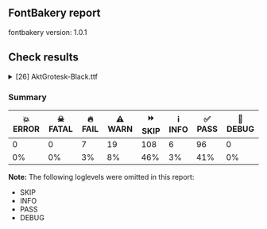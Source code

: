 ## FontBakery report

fontbakery version: 1.0.1







## Check results



<details><summary>[26] AktGrotesk-Black.ttf</summary>
<div>
<details>
    <summary>🔥 <b>FAIL</b> Ensure the font supports case swapping for all its glyphs. <a href="https://fontbakery.readthedocs.io/en/stable/fontbakery/checks/universal.html#case-mapping">case_mapping</a></summary>
    <div>


> 
> Ensure that no glyph lacks its corresponding upper or lower counterpart
> (but only when unicode supports case-mapping).
> 




> Original proposal: https://github.com/googlefonts/fontbakery/issues/3230





* 🔥 **FAIL** <p>The following glyphs lack their case-swapping counterparts:</p>
<table>
<thead>
<tr>
<th align="left">Glyph present in the font</th>
<th align="left">Missing case-swapping counterpart</th>
</tr>
</thead>
<tbody>
<tr>
<td align="left">U+039E: GREEK CAPITAL LETTER XI</td>
<td align="left">U+03BE: GREEK SMALL LETTER XI</td>
</tr>
<tr>
<td align="left">U+03B1: GREEK SMALL LETTER ALPHA</td>
<td align="left">U+0391: GREEK CAPITAL LETTER ALPHA</td>
</tr>
<tr>
<td align="left">U+1E03: LATIN SMALL LETTER B WITH DOT ABOVE</td>
<td align="left">U+1E02: LATIN CAPITAL LETTER B WITH DOT ABOVE</td>
</tr>
<tr>
<td align="left">U+1E28: LATIN CAPITAL LETTER H WITH CEDILLA</td>
<td align="left">U+1E29: LATIN SMALL LETTER H WITH CEDILLA</td>
</tr>
</tbody>
</table>
 [code: missing-case-counterparts]



</div>
</details>

<details>
    <summary>🔥 <b>FAIL</b> PPEM must be an integer on hinted fonts. <a href="https://fontbakery.readthedocs.io/en/stable/fontbakery/checks/universal.html#integer-ppem-if-hinted">integer_ppem_if_hinted</a></summary>
    <div>


> 
> Hinted fonts must have head table flag bit 3 set.
> 
> Per https://docs.microsoft.com/en-us/typography/opentype/spec/head,
> bit 3 of Head::flags decides whether PPEM should be rounded. This bit should
> always be set for hinted fonts.
> 
> Note:
> Bit 3 = Force ppem to integer values for all internal scaler math;
> May use fractional ppem sizes if this bit is clear;
> 




> Original proposal: https://github.com/fonttools/fontbakery/issues/2338





* 🔥 **FAIL** <p>This is a hinted font, so it must have bit 3 set on the flags of the head table, so that PPEM values will be rounded into an integer value.</p>
<p>This can be accomplished by using the 'gftools fix-hinting' command:</p>
<pre><code># create virtualenv
python3 -m venv venv
# activate virtualenv
source venv/bin/activate
# install gftools
pip install git+https://www.github.com/googlefonts/gftools
</code></pre>
 [code: bad-flags]



</div>
</details>

<details>
    <summary>🔥 <b>FAIL</b> Ensure glyphs do not have components which are themselves components. <a href="https://fontbakery.readthedocs.io/en/stable/fontbakery/checks/universal.html#nested-components">nested_components</a></summary>
    <div>


> 
> There have been bugs rendering variable fonts with nested components.
> Additionally, some static fonts with nested components have been reported
> to have rendering and printing issues.
> 
> For more info, see:
> * https://github.com/fonttools/fontbakery/issues/2961
> * https://github.com/arrowtype/recursive/issues/412
> 




> Original proposal: https://github.com/fonttools/fontbakery/issues/2961





* 🔥 **FAIL** <p>The following glyphs have components which themselves are component glyphs:
* uni01CD
* Adieresis
* uni1EA0
* Agrave
* Ccaron
* Dcaron
* Dcroat
* Ecaron
* Edieresis
* uni1EB8 and 430 more.</p>
<p>Use -F or --full-lists to disable shortening of long lists.</p>
 [code: found-nested-components]



</div>
</details>

<details>
    <summary>🔥 <b>FAIL</b> Ensure component transforms do not perform scaling or rotation. <a href="https://fontbakery.readthedocs.io/en/stable/fontbakery/checks/universal.html#transformed-components">transformed_components</a></summary>
    <div>


> 
> Some families have glyphs which have been constructed by using
> transformed components e.g the 'u' being constructed from a flipped 'n'.
> 
> From a designers point of view, this sounds like a win (less work).
> However, such approaches can lead to rasterization issues, such as
> having the 'u' not sitting on the baseline at certain sizes after
> running the font through ttfautohint.
> 
> Other issues are outlines that end up reversed when only one dimension
> is flipped while the other isn't.
> 
> As of July 2019, Marc Foley observed that ttfautohint assigns cvt values
> to transformed glyphs as if they are not transformed and the result is
> they render very badly, and that vttLib does not support flipped components.
> 
> When building the font with fontmake, the problem can be fixed by adding
> this to the command line:
> 
> --filter DecomposeTransformedComponentsFilter
> 




> Original proposal: https://github.com/fonttools/fontbakery/issues/2011





* 🔥 **FAIL** <p>The following glyphs had components with scaling or rotation
or inverted outline direction:</p>
<ul>
<li>uni018E (component E)</li>
<li>uni0281 (component uni044F)</li>
<li>a.small (component a)</li>
<li>b.small (component b)</li>
<li>c.small (component c)</li>
<li>d (component b)</li>
<li>d.small (component d)</li>
<li>dcroat (component uni0335)</li>
<li>e.small (component e)</li>
<li>uni01DD (component e)</li>
<li>uni0259 (component e)</li>
<li>uni0259.small (component uni0259)</li>
<li>f.small (component f)</li>
<li>g.small (component g)</li>
<li>h.small (component h)</li>
<li>i.small (component i)</li>
<li>j.small (component j)</li>
<li>k.small (component k)</li>
<li>l.small (component l)</li>
<li>ldot (component uni0307)</li>
<li>ldot.ss01 (component uni0307)</li>
<li>m.small (component m)</li>
<li>n.small (component n)</li>
<li>o.small (component o)</li>
<li>p (component b)</li>
<li>p.small (component p)</li>
<li>q (component b)</li>
<li>q.small (component q)</li>
<li>r.small (component r)</li>
<li>s.small (component s)</li>
<li>longs (component uni0237)</li>
<li>t.small (component t)</li>
<li>u (component n)</li>
<li>u.small (component u)</li>
<li>v.small (component v)</li>
<li>w.small (component w)</li>
<li>x.small (component x)</li>
<li>y.small (component y)</li>
<li>z.small (component z)</li>
<li>uni0413 (component L)</li>
<li>uni0413.ss02 (component L.ss02)</li>
<li>uni0418 (component N)</li>
<li>uni041B.loclBGR (component V)</li>
<li>uni042C (component P)</li>
<li>uni0404 (component uni042D)</li>
<li>uni040B (component uni0427)</li>
<li>uni042F (component R)</li>
<li>uni04BA (component uni0427)</li>
<li>uni0510 (component uni0417)</li>
<li>uni043B.loclBGR (component v)</li>
<li>uni0448.loclBGR (component uni0442.loclBGR)</li>
<li>uni044D (component uni0454)</li>
<li>uni04D9 (component e)</li>
<li>uni0511 (component uni0437)</li>
<li>nine (component six)</li>
<li>zero.small (component zero)</li>
<li>one.small (component one)</li>
<li>two.small (component two)</li>
<li>three.small (component three)</li>
<li>four.small (component four)</li>
<li>five.small (component five)</li>
<li>six.small (component six)</li>
<li>seven.small (component seven)</li>
<li>eight.small (component eight)</li>
<li>nine.small (component six.small)</li>
<li>zero.dnom (component zero.small)</li>
<li>one.dnom (component one.small)</li>
<li>two.dnom (component two.small)</li>
<li>three.dnom (component three.small)</li>
<li>four.dnom (component four.small)</li>
<li>five.dnom (component five.small)</li>
<li>six.dnom (component six.small)</li>
<li>seven.dnom (component seven.small)</li>
<li>eight.dnom (component eight.small)</li>
<li>nine.dnom (component nine.small)</li>
<li>zero.numr (component zero.small)</li>
<li>one.numr (component one.small)</li>
<li>two.numr (component two.small)</li>
<li>three.numr (component three.small)</li>
<li>four.numr (component four.small)</li>
<li>five.numr (component five.small)</li>
<li>six.numr (component six.small)</li>
<li>seven.numr (component seven.small)</li>
<li>eight.numr (component eight.small)</li>
<li>nine.numr (component nine.small)</li>
<li>period.small (component period)</li>
<li>comma.small (component comma)</li>
<li>exclamdown (component exclam)</li>
<li>questiondown (component question)</li>
<li>backslash (component slash)</li>
<li>backslash.case (component slash.case)</li>
<li>uni208E (component uni208D)</li>
<li>parenright (component parenleft)</li>
<li>parenright.case (component parenleft.case)</li>
<li>parenright.small (component parenleft.small)</li>
<li>braceright (component braceleft)</li>
<li>braceright.case (component braceleft.case)</li>
<li>bracketright (component bracketleft)</li>
<li>bracketright.case (component bracketleft.case)</li>
<li>angleright (component angleleft)</li>
<li>angleright.case (component angleleft.case)</li>
<li>quotedblleft (component quotedblbase)</li>
<li>quoteleft (component quotesinglbase)</li>
<li>guillemotright (component guillemotleft)</li>
<li>guillemotright.case (component guillemotleft.case)</li>
<li>guilsinglright (component guilsinglleft)</li>
<li>guilsinglright.case (component guilsinglleft.case)</li>
<li>plus (component minus)</li>
<li>plus.small (component plus)</li>
<li>minus.small (component minus)</li>
<li>multiply (component plus)</li>
<li>equal.small (component equal)</li>
<li>greater (component less)</li>
<li>greaterequal (component lessequal)</li>
<li>intersection (component union)</li>
<li>integral (component uni0237)</li>
<li>propersubset (component union)</li>
<li>uni2ABD (component uni228D)</li>
<li>propersuperset (component propersubset)</li>
<li>uni2ABE (component uni2ABD)</li>
<li>uni22F0 (component uni22F1)</li>
<li>arrowright (component arrowup)</li>
<li>uni2198 (component uni2197)</li>
<li>arrowdown (component arrowup)</li>
<li>uni2199 (component uni2198)</li>
<li>arrowleft (component arrowright)</li>
<li>uni2196 (component uni2197)</li>
<li>arrowboth (component arrowright)</li>
<li>arrowboth (component arrowright)</li>
<li>arrowupdn (component arrowright)</li>
<li>arrowupdn (component arrowright)</li>
<li>uni25D1 (component uni25D0)</li>
<li>uni25D2 (component uni25D0)</li>
<li>uni25D3 (component uni25D0)</li>
<li>uni25CC (component periodcentered)</li>
<li>uni25CC (component periodcentered)</li>
<li>uni25CC (component periodcentered)</li>
<li>uni25CC (component periodcentered)</li>
<li>uni25CC (component periodcentered)</li>
<li>uni25CC (component periodcentered)</li>
<li>uni25CC (component periodcentered)</li>
<li>uni25CC (component periodcentered)</li>
<li>uni25CC (component periodcentered)</li>
<li>uni25CC (component periodcentered)</li>
<li>uni25CC (component periodcentered)</li>
<li>uni25CC (component periodcentered)</li>
<li>triagdn (component triagup)</li>
<li>triagrt (component triagup)</li>
<li>triaglf (component triagrt)</li>
<li>gravecomb (component acutecomb)</li>
<li>uni030C (component uni0302)</li>
<li>uni030C.narrow (component uni0302.narrow)</li>
<li>uni0312 (component uni0326)</li>
<li>ogonekmirrored (component uni0328)</li>
</ul>
 [code: transformed-components]



</div>
</details>

<details>
    <summary>🔥 <b>FAIL</b> Ensure dotted circle glyph is present and can attach marks. <a href="https://fontbakery.readthedocs.io/en/stable/fontbakery/checks/universal.html#dotted-circle">dotted_circle</a></summary>
    <div>


> 
> The dotted circle character (U+25CC) is inserted by shaping engines before
> mark glyphs which do not have an associated base, especially in the context
> of broken syllabic clusters.
> 
> For fonts containing combining marks, it is recommended that the dotted circle
> character be included so that these isolated marks can be displayed properly;
> for fonts supporting complex scripts, this should be considered mandatory.
> 
> Additionally, when a dotted circle glyph is present, it should be able to
> display all marks correctly, meaning that it should contain anchors for all
> attaching marks.
> 
> A fontmake filter can be used to automatically add a dotted_circle to a font:
> 
> fontmake --filter 'DottedCircleFilter(pre=True)' --filter '...'
> 




> Original proposal: https://github.com/fonttools/fontbakery/issues/3600





* 🔥 **FAIL** <p>The following glyphs could not be attached to the dotted circle glyph:</p>
<pre><code>- acutecomb

- dotbelowcomb

- gravecomb

- tildecomb

- uni0302

- uni0304

- uni0306

- uni0307

- uni0308

- uni030A

- 7 more.
</code></pre>
<p>Use -F or --full-lists to disable shortening of long lists.</p>
 [code: unattached-dotted-circle-marks]



</div>
</details>

<details>
    <summary>🔥 <b>FAIL</b> Check font names are correct <a href="https://fontbakery.readthedocs.io/en/stable/fontbakery/checks/googlefonts.html#googlefonts-font-names">googlefonts/font_names</a></summary>
    <div>


> 
> Google Fonts has several rules which need to be adhered to when
> setting a font's name table. Please read:
> https://googlefonts.github.io/gf-guide/statics.html#supported-styles
> https://googlefonts.github.io/gf-guide/statics.html#style-linking
> https://googlefonts.github.io/gf-guide/statics.html#unsupported-styles
> https://googlefonts.github.io/gf-guide/statics.html#single-weight-families
> 




> Original proposal: https://github.com/fonttools/fontbakery/pull/3800





* 🔥 **FAIL** <p>Font names are incorrect:</p>
<table>
<thead>
<tr>
<th align="left">nameID</th>
<th align="left">current</th>
<th align="left">expected</th>
</tr>
</thead>
<tbody>
<tr>
<td align="left">Family Name</td>
<td align="left">Akt Grotesk Black</td>
<td align="left">Akt Grotesk Black</td>
</tr>
<tr>
<td align="left">Subfamily Name</td>
<td align="left">Regular</td>
<td align="left">Regular</td>
</tr>
<tr>
<td align="left">Full Name</td>
<td align="left">Akt Grotesk Black</td>
<td align="left">Akt Grotesk Black</td>
</tr>
<tr>
<td align="left">Postscript Name</td>
<td align="left"><strong>Akt-Black</strong></td>
<td align="left"><strong>AktGrotesk-Black</strong></td>
</tr>
<tr>
<td align="left">Typographic Family Name</td>
<td align="left">Akt Grotesk</td>
<td align="left">Akt Grotesk</td>
</tr>
<tr>
<td align="left">Typographic Subfamily Name</td>
<td align="left">Black</td>
<td align="left">Black</td>
</tr>
</tbody>
</table>
 [code: bad-names]



</div>
</details>

<details>
    <summary>🔥 <b>FAIL</b> Version format is correct in 'name' table? <a href="https://fontbakery.readthedocs.io/en/stable/fontbakery/checks/googlefonts.html#googlefonts-name-version-format">googlefonts/name/version_format</a></summary>
    <div>


> 
> For Google Fonts, the version string must be in the format "Version X.Y".
> The version number must be greater than or equal to 1.000. (Additional
> information following the numeric version number is acceptable.)
> The "Version " prefix is a recommendation given by the OpenType spec.
> 




> Original proposal: https://github.com/fonttools/fontbakery/issues/4829





* 🔥 **FAIL** <p>The NameID.VERSION_STRING (nameID=5) value must follow the pattern &quot;Version X.Y&quot; with X.Y greater than or equal to 1.000. The &quot;Version &quot; prefix is a recommendation given by the OpenType spec. Current version string is: &quot;0.3; ttfautohint (v1.8.4.16-eb64)&quot;</p>
 [code: bad-version-strings]



</div>
</details>

<details>
    <summary>⚠️ <b>WARN</b> Check if each glyph has the recommended amount of contours. <a href="https://fontbakery.readthedocs.io/en/stable/fontbakery/checks/universal.html#contour-count">contour_count</a></summary>
    <div>


> 
> Visually QAing thousands of glyphs by hand is tiring. Most glyphs can only
> be constructured in a handful of ways. This means a glyph's contour count
> will only differ slightly amongst different fonts, e.g a 'g' could either
> be 2 or 3 contours, depending on whether its double story or single story.
> 
> However, a quotedbl should have 2 contours, unless the font belongs
> to a display family.
> 
> This check currently does not cover variable fonts because there's plenty
> of alternative ways of constructing glyphs with multiple outlines for each
> feature in a VarFont. The expected contour count data for this check is
> currently optimized for the typical construction of glyphs in static fonts.
> 




> Original proposal: https://github.com/fonttools/fontbakery/issues/4829





* ⚠️ **WARN** <p>This check inspects the glyph outlines and detects the total number of contours in each of them. The expected values are infered from the typical ammounts of contours observed in a large collection of reference font families. The divergences listed below may simply indicate a significantly different design on some of your glyphs. On the other hand, some of these may flag actual bugs in the font such as glyphs mapped to an incorrect codepoint. Please consider reviewing the design and codepoint assignment of these to make sure they are correct.</p>
<p>The following glyphs do not have the recommended number of contours:</p>
<pre><code>- Glyph name: plus	Contours detected: 2	Expected: 1

- Glyph name: comma	Contours detected: 2	Expected: 1

- Glyph name: semicolon	Contours detected: 3	Expected: 2

- Glyph name: F	Contours detected: 2	Expected: 1

- Glyph name: Q	Contours detected: 3	Expected: 2

- Glyph name: a	Contours detected: 1	Expected: 2

- Glyph name: e	Contours detected: 1	Expected: 2

- Glyph name: f	Contours detected: 2	Expected: 1

- Glyph name: cent	Contours detected: 3	Expected: 1 or 2

- Glyph name: currency	Contours detected: 6	Expected: 2

- 270 more.
</code></pre>
<p>Use -F or --full-lists to disable shortening of long lists.</p>
 [code: contour-count]



</div>
</details>

<details>
    <summary>⚠️ <b>WARN</b> Are there caret positions declared for every ligature? <a href="https://fontbakery.readthedocs.io/en/stable/fontbakery/checks/universal.html#ligature-carets">ligature_carets</a></summary>
    <div>


> 
> All ligatures in a font must have corresponding caret (text cursor) positions
> defined in the GDEF table, otherwhise, users may experience issues with
> caret rendering.
> 
> If using GlyphsApp or UFOs, ligature carets can be defined as anchors with
> names starting with `caret_`. These can be compiled with fontmake as of
> version v2.4.0.
> 




> Original proposal: https://github.com/fonttools/fontbakery/issues/1225





* ⚠️ **WARN** <p>This font lacks caret position values for ligature glyphs on its GDEF table.</p>
 [code: lacks-caret-pos]



</div>
</details>

<details>
    <summary>⚠️ <b>WARN</b> Check math signs have the same width. <a href="https://fontbakery.readthedocs.io/en/stable/fontbakery/checks/universal.html#math-signs-width">math_signs_width</a></summary>
    <div>


> 
> It is a common practice to have math signs sharing the same width
> (preferably the same width as tabular figures accross the entire font family).
> 
> This probably comes from the will to avoid additional tabular math signs
> knowing that their design can easily share the same width.
> 




> Original proposal: https://github.com/fonttools/fontbakery/issues/3832





* ⚠️ **WARN** <p>The most common width is 600 among a set of 16 math glyphs.
The following math glyphs have a different width, though:</p>
<p>Width = 820:
uni2ABD, uni2ABE, propersuperset, propersubset</p>
 [code: width-outliers]



</div>
</details>

<details>
    <summary>⚠️ <b>WARN</b> Check there are no overlapping path segments <a href="https://fontbakery.readthedocs.io/en/stable/fontbakery/checks/universal.html#overlapping-path-segments">overlapping_path_segments</a></summary>
    <div>


> 
> Some rasterizers encounter difficulties when rendering glyphs with
> overlapping path segments.
> 
> A path segment is a section of a path defined by two on-curve points.
> When two segments share the same coordinates, they are considered
> overlapping.
> 




> Original proposal: https://github.com/google/fonts/issues/7594#issuecomment-2401909084





* ⚠️ **WARN** <p>The following glyphs have overlapping path segments:</p>
<pre><code>* g.ss02: L&lt;&lt;275.0,-20.0&gt;--&lt;275.0,94.0&gt;&gt; has the same coordinates as a previous segment.

* gbreve.ss02: L&lt;&lt;275.0,-20.0&gt;--&lt;275.0,94.0&gt;&gt; has the same coordinates as a previous segment.

* gcaron.ss02: L&lt;&lt;275.0,-20.0&gt;--&lt;275.0,94.0&gt;&gt; has the same coordinates as a previous segment.

* gcircumflex.ss02: L&lt;&lt;275.0,-20.0&gt;--&lt;275.0,94.0&gt;&gt; has the same coordinates as a previous segment.

* uni0123.ss02: L&lt;&lt;275.0,-20.0&gt;--&lt;275.0,94.0&gt;&gt; has the same coordinates as a previous segment.

* gdotaccent.ss02: L&lt;&lt;275.0,-20.0&gt;--&lt;275.0,94.0&gt;&gt; has the same coordinates as a previous segment.

* uni1E21.ss02: L&lt;&lt;275.0,-20.0&gt;--&lt;275.0,94.0&gt;&gt; has the same coordinates as a previous segment.

* uni01E5.ss02: L&lt;&lt;275.0,-20.0&gt;--&lt;275.0,94.0&gt;&gt; has the same coordinates as a previous segment.

* k.ss02: L&lt;&lt;196.0,0.0&gt;--&lt;56.0,0.0&gt;&gt; has the same coordinates as a previous segment.

* uni01E9.ss02: L&lt;&lt;196.0,0.0&gt;--&lt;56.0,0.0&gt;&gt; has the same coordinates as a previous segment.

* 15 more.
</code></pre>
<p>Use -F or --full-lists to disable shortening of long lists.</p>
 [code: overlapping-path-segments]



</div>
</details>

<details>
    <summary>⚠️ <b>WARN</b> Does the font contain a soft hyphen? <a href="https://fontbakery.readthedocs.io/en/stable/fontbakery/checks/universal.html#soft-hyphen">soft_hyphen</a></summary>
    <div>


> 
> The 'Soft Hyphen' character (codepoint 0x00AD) is used to mark
> a hyphenation possibility within a word in the absence of or
> overriding dictionary hyphenation.
> 
> It is sometimes designed empty with no width (such as a control character),
> sometimes the same as the traditional hyphen, sometimes double encoded with
> the hyphen.
> 
> That being said, it is recommended to not include it in the font at all,
> because discretionary hyphenation should be handled at the level of the
> shaping engine, not the font. Also, even if present, the software would
> not display that character.
> 
> More discussion at:
> https://typedrawers.com/discussion/2046/special-dash-things-softhyphen-horizontalbar
> 




> Original proposal: https://github.com/fonttools/fontbakery/issues/4046
> See also: https://github.com/fonttools/fontbakery/issues/3486





* ⚠️ **WARN** <p>This font has a 'Soft Hyphen' character.</p>
 [code: softhyphen]



</div>
</details>

<details>
    <summary>⚠️ <b>WARN</b> Ensure Stylistic Sets have description. <a href="https://fontbakery.readthedocs.io/en/stable/fontbakery/checks/universal.html#stylisticset-description">stylisticset_description</a></summary>
    <div>


> 
> Stylistic sets should provide description text. Programs such as InDesign,
> TextEdit and Inkscape use that info to display to the users so that they know
> what a given stylistic set offers.
> 




> Original proposal: https://github.com/fonttools/fontbakery/issues/3155





* ⚠️ **WARN** <p>The stylistic set ss01 lacks a description string on the 'name' table.</p>
 [code: missing-description]



* ⚠️ **WARN** <p>The stylistic set ss02 lacks a description string on the 'name' table.</p>
 [code: missing-description]



</div>
</details>

<details>
    <summary>⚠️ <b>WARN</b> Check font contains no unreachable glyphs <a href="https://fontbakery.readthedocs.io/en/stable/fontbakery/checks/universal.html#unreachable-glyphs">unreachable_glyphs</a></summary>
    <div>


> 
> Glyphs are either accessible directly through Unicode codepoints or through
> substitution rules.
> 
> In Color Fonts, glyphs are also referenced by the COLR table. And mathematical
> fonts also reference glyphs via the MATH table.
> 
> Any glyphs not accessible by these means are redundant and serve only
> to increase the font's file size.
> 




> Original proposal: https://github.com/fonttools/fontbakery/issues/3160





* ⚠️ **WARN** <p>The following glyphs could not be reached by codepoint or substitution rules:</p>
<pre><code>- IJacute

- NULL

- b.small

- b.sub

- c.sub

- comma.small

- comma.sub

- comma.superior

- d.small

- d.sub

- 42 more.
</code></pre>
<p>Use -F or --full-lists to disable shortening of long lists.</p>
 [code: unreachable-glyphs]



</div>
</details>

<details>
    <summary>⚠️ <b>WARN</b> Validate size, and resolution of article images, and ensure article page has minimum length and includes visual assets. <a href="https://fontbakery.readthedocs.io/en/stable/fontbakery/checks/googlefonts.html#googlefonts-article-images">googlefonts/article/images</a></summary>
    <div>


> 
> The purpose of this check is to ensure images (either raster or vector files)
> are not excessively large in filesize and resolution.
> 
> These constraints are loosely based on infrastructure limitations under
> default configurations.
> 
> It also ensures that the article page has a minimum length and includes
> at least one visual asset.
> 




> Original proposal: https://github.com/fonttools/fontbakery/issues/4594





* ⚠️ **WARN** <p>Family metadata at fonts/ttf does not have an article.</p>
 [code: lacks-article]



</div>
</details>

<details>
    <summary>⚠️ <b>WARN</b> Check for codepoints not covered by METADATA subsets. <a href="https://fontbakery.readthedocs.io/en/stable/fontbakery/checks/googlefonts.html#googlefonts-metadata-unreachable-subsetting">googlefonts/metadata/unreachable_subsetting</a></summary>
    <div>


> 
> This check ensures that all encoded glyphs in the font are covered by a
> subset declared in the METADATA.pb. Google Fonts splits the font into
> a set of subset fonts based on the contents of the `subsets` field and
> the subset definitions in the `glyphsets` repository.
> 
> Any encoded glyphs which are not by any of these subset definitions
> will not be served in the subsetted fonts, and so will be unreachable to
> the end user.
> 




> Original proposal: https://github.com/fonttools/fontbakery/issues/4097
> See also: https://github.com/fonttools/fontbakery/pull/4273





* ⚠️ **WARN** <p>The following codepoints supported by the font are not covered by
any subsets defined in the font's metadata file, and will never
be served. You can solve this by either manually adding additional
subset declarations to METADATA.pb, or by editing the glyphset
definitions.</p>
<ul>
<li>U+02D8 BREVE: try adding one of: yi, canadian-aboriginal</li>
<li>U+02D9 DOT ABOVE: try adding one of: yi, canadian-aboriginal</li>
<li>U+02DB OGONEK: try adding one of: yi, canadian-aboriginal</li>
<li>U+0302 COMBINING CIRCUMFLEX ACCENT: try adding one of: cherokee, tifinagh, coptic, math</li>
<li>U+0306 COMBINING BREVE: try adding one of: tifinagh, old-permic</li>
<li>U+0307 COMBINING DOT ABOVE: try adding one of: old-permic, tai-le, todhri, duployan, syriac, tifinagh, malayalam, canadian-aboriginal, coptic, math, hebrew</li>
<li>U+030A COMBINING RING ABOVE: try adding one of: duployan, syriac</li>
<li>U+030B COMBINING DOUBLE ACUTE ACCENT: try adding one of: cherokee, osage</li>
<li>U+030C COMBINING CARON: try adding one of: cherokee, tai-le</li>
<li>U+0312 COMBINING TURNED COMMA ABOVE: try adding math
198 more.</li>
</ul>
<p>Use -F or --full-lists to disable shortening of long lists.</p>
<p>Or you can add the above codepoints to one of the subsets supported by the font: <code>cyrillic</code>, <code>cyrillic-ext</code>, <code>latin</code>, <code>latin-ext</code></p>
 [code: unreachable-subsetting]



</div>
</details>

<details>
    <summary>⚠️ <b>WARN</b> Shapes languages in all GF glyphsets. <a href="https://fontbakery.readthedocs.io/en/stable/fontbakery/checks/googlefonts.html#googlefonts-glyphsets-shape-languages">googlefonts/glyphsets/shape_languages</a></summary>
    <div>


> 
> This check uses a heuristic to determine which GF glyphsets a font supports.
> Then it checks the font for correct shaping behaviour for all languages in
> those glyphsets.
> 




> Original proposal: https://github.com/googlefonts/fontbakery/issues/4147





* ⚠️ **WARN** <p>GF_Phonetics_SinoExt glyphset:</p>
<table>
<thead>
<tr>
<th align="left">WARN messages</th>
<th align="left">Languages</th>
</tr>
</thead>
<tbody>
<tr>
<td align="left">Auxiliary orthography codepoints:</td>
<td align="left"></td>
</tr>
<tr>
<td align="left">The following auxiliary characters are missing from the font: ѫ</td>
<td align="left"></td>
</tr>
<tr>
<td align="left">Shaper didn't attach gravecomb to uni044A when shaping the text 'ъ̀'</td>
<td align="left">bg_Cyrl (Bulgarian), bg_Cyrl (Bulgarian) and bg_Cyrl (Bulgarian)</td>
</tr>
<tr>
<td align="left">Auxiliary orthography codepoints:</td>
<td align="left"></td>
</tr>
<tr>
<td align="left">The following auxiliary characters are missing from the font: ӊ</td>
<td align="left">mn_Cyrl (Mongolian) and mn_Cyrl (Mongolian)</td>
</tr>
<tr>
<td align="left">Auxiliary orthography codepoints:</td>
<td align="left"></td>
</tr>
<tr>
<td align="left">Shaper didn't attach tildecomb to l when shaping the text 'l̃'</td>
<td align="left">lt_Latn (Lithuanian)</td>
</tr>
</tbody>
</table>
 [code: warning-language-shaping]



</div>
</details>

<details>
    <summary>⚠️ <b>WARN</b> Check copyright namerecords match license file. <a href="https://fontbakery.readthedocs.io/en/stable/fontbakery/checks/googlefonts.html#googlefonts-name-license">googlefonts/name/license</a></summary>
    <div>


> 
> A known licensing description must be provided in the NameID 14
> (LICENSE DESCRIPTION) entries of the name table.
> 
> The source of truth for this check (to determine which license is in use) is
> a file placed side-by-side to your font project including the licensing terms.
> 
> Depending on the chosen license, one of the following string snippets is
> expected to be found on the NameID 13 (LICENSE DESCRIPTION) entries of the
> name table:
> 
> - "This Font Software is licensed under the SIL Open Font License, Version 1.1.
> This license is available with a FAQ at: openfontlicense.org"
> 
> - "Licensed under the Apache License, Version 2.0"
> 
> - "Licensed under the Ubuntu Font Licence 1.0."
> 
> 
> Currently accepted licenses are Apache or Open Font License. For a small set
> of legacy families the Ubuntu Font License may be acceptable as well.
> 
> When in doubt, please choose OFL for new font projects.
> 




> Original proposal: https://github.com/fonttools/fontbakery/issues/4829





* ⚠️ **WARN** <p>Please consider using HTTPS URLs at name table entry [plat=1, enc=0, name=13]</p>
 [code: http-in-description]



* ⚠️ **WARN** <p>Please consider updating the url from '<a href="https://scripts.sil.org/OFL">https://scripts.sil.org/OFL</a>' to '<a href="https://openfontlicense.org">https://openfontlicense.org</a>'.</p>
 [code: old-url]



</div>
</details>

<details>
    <summary>⚠️ <b>WARN</b> License URL matches License text on name table? <a href="https://fontbakery.readthedocs.io/en/stable/fontbakery/checks/googlefonts.html#googlefonts-name-license-url">googlefonts/name/license_url</a></summary>
    <div>


> 
> A known license URL must be provided in the NameID 14 (LICENSE INFO URL)
> entry of the name table.
> 
> The source of truth for this check is the licensing text found on the NameID 13
> entry (LICENSE DESCRIPTION).
> 
> The string snippets used for detecting licensing terms are:
> 
> - "This Font Software is licensed under the SIL Open Font License, Version 1.1.
> This license is available with a FAQ at: openfontlicense.org"
> 
> - "Licensed under the Apache License, Version 2.0"
> 
> - "Licensed under the Ubuntu Font Licence 1.0."
> 
> 
> Currently accepted licenses are Apache or Open Font License. For a small set of
> legacy families the Ubuntu Font License may be acceptable as well.
> 
> When in doubt, please choose OFL for new font projects.
> 




> Original proposal: https://github.com/fonttools/fontbakery/issues/4358
> See also: https://github.com/fonttools/fontbakery/issues/4829







* ⚠️ **WARN** <p>Please consider using HTTPS URLs at name table entry [plat=1, enc=0, name=13]</p>
 [code: http-in-description]



* ⚠️ **WARN** <p>Please consider using HTTPS URLs at name table entry [plat=3, enc=1, name=13]</p>
 [code: http-in-description]



* ⚠️ **WARN** <p>Please consider using HTTPS URLs at name table entry [plat=1, enc=0, name=13]</p>
 [code: http-in-description]



* ⚠️ **WARN** <p>Please consider using HTTPS URLs at name table entry [plat=3, enc=1, name=13]</p>
 [code: http-in-description]



* ⚠️ **WARN** <p>Please consider using HTTPS URLs at name table entry [plat=1, enc=0, name=13]</p>
 [code: http-in-description]



* ⚠️ **WARN** <p>Please consider using HTTPS URLs at name table entry [plat=3, enc=1, name=13]</p>
 [code: http-in-description]



</div>
</details>

<details>
    <summary>⚠️ <b>WARN</b> Ensure soft_dotted characters lose their dot when combined with marks that replace the dot. <a href="https://fontbakery.readthedocs.io/en/stable/fontbakery/checks/universal.html#soft-dotted">soft_dotted</a></summary>
    <div>


> 
> An accent placed on characters with a "soft dot", like i or j, causes
> the dot to disappear.
> An explicit dot above can be added where required.
> See "Diacritics on i and j" in Section 7.1, "Latin" in The Unicode Standard.
> 
> Characters with the Soft_Dotted property are listed in
> https://www.unicode.org/Public/UCD/latest/ucd/PropList.txt
> 
> See also:
> https://googlefonts.github.io/gf-guide/diacritics.html#soft-dotted-glyphs
> 




> Original proposal: https://github.com/fonttools/fontbakery/issues/4059





* ⚠️ **WARN** <p>The dot of soft dotted characters used in orthographies <em>must</em> disappear in the following strings: į̀ į́ į̂ į̃ į̄ į̌ і́ ị̀ ị́ ị̂ ị̃ ị̄</p>
<p>The dot of soft dotted characters <em>should</em> disappear in other cases, for example: i⃰ i̦⃰ i̧⃰ i̵⃰ j⃰ j̣⃰ j̦⃰ j̧⃰ j̨⃰ j̵⃰ į̆ į̇ į̈ į̊ į̋ į̒ į⃰ į̣̀ į̣́ į̣̂</p>
 [code: soft-dotted]



</div>
</details>

<details>
    <summary>⚠️ <b>WARN</b> Do any segments have colinear vectors? <a href="https://fontbakery.readthedocs.io/en/stable/fontbakery/checks/universal.html#outline-colinear-vectors">outline_colinear_vectors</a></summary>
    <div>


> 
> This check looks for consecutive line segments which have the same angle. This
> normally happens if an outline point has been added by accident.
> 
> This check is not run for variable fonts, as they may legitimately have
> colinear vectors.
> 




> Original proposal: https://github.com/fonttools/fontbakery/pull/3088





* ⚠️ **WARN** <p>The following glyphs have colinear vectors:</p>
<pre><code>* A (U+0041): L&lt;&lt;182.0,280.0&gt;--&lt;182.0,280.0&gt;&gt; -&gt; L&lt;&lt;182.0,280.0&gt;--&lt;459.0,280.0&gt;&gt;

* Aacute (U+00C1): L&lt;&lt;182.0,280.0&gt;--&lt;182.0,280.0&gt;&gt; -&gt; L&lt;&lt;182.0,280.0&gt;--&lt;459.0,280.0&gt;&gt;

* Abreve (U+0102): L&lt;&lt;182.0,280.0&gt;--&lt;182.0,280.0&gt;&gt; -&gt; L&lt;&lt;182.0,280.0&gt;--&lt;459.0,280.0&gt;&gt;

* Acircumflex (U+00C2): L&lt;&lt;182.0,280.0&gt;--&lt;182.0,280.0&gt;&gt; -&gt; L&lt;&lt;182.0,280.0&gt;--&lt;459.0,280.0&gt;&gt;

* Adieresis (U+00C4): L&lt;&lt;182.0,280.0&gt;--&lt;182.0,280.0&gt;&gt; -&gt; L&lt;&lt;182.0,280.0&gt;--&lt;459.0,280.0&gt;&gt;

* Agrave (U+00C0): L&lt;&lt;182.0,280.0&gt;--&lt;182.0,280.0&gt;&gt; -&gt; L&lt;&lt;182.0,280.0&gt;--&lt;459.0,280.0&gt;&gt;

* Amacron (U+0100): L&lt;&lt;182.0,280.0&gt;--&lt;182.0,280.0&gt;&gt; -&gt; L&lt;&lt;182.0,280.0&gt;--&lt;459.0,280.0&gt;&gt;

* Aogonek (U+0104): L&lt;&lt;182.0,280.0&gt;--&lt;182.0,280.0&gt;&gt; -&gt; L&lt;&lt;182.0,280.0&gt;--&lt;459.0,280.0&gt;&gt;

* Aring (U+00C5): L&lt;&lt;182.0,280.0&gt;--&lt;182.0,280.0&gt;&gt; -&gt; L&lt;&lt;182.0,280.0&gt;--&lt;459.0,280.0&gt;&gt;

* Aringacute (U+01FA): L&lt;&lt;182.0,280.0&gt;--&lt;182.0,280.0&gt;&gt; -&gt; L&lt;&lt;182.0,280.0&gt;--&lt;459.0,280.0&gt;&gt;

* 24 more.
</code></pre>
<p>Use -F or --full-lists to disable shortening of long lists.</p>
 [code: found-colinear-vectors]



</div>
</details>

<details>
    <summary>⚠️ <b>WARN</b> Check the direction of the outermost contour in each glyph <a href="https://fontbakery.readthedocs.io/en/stable/fontbakery/checks/universal.html#outline-direction">outline_direction</a></summary>
    <div>


> 
> In TrueType fonts, the outermost contour of a glyph should be oriented
> clockwise, while the inner contours should be oriented counter-clockwise.
> Getting the path direction wrong can lead to rendering issues in some
> software.
> 




> Original proposal: https://github.com/fonttools/fontbakery/issues/2056





* ⚠️ **WARN** <p>The following glyphs have a counter-clockwise outer contour:</p>
<pre><code>* Agrave (U+00C0) has a counter-clockwise outer contour

* Ccaron (U+010C) has a counter-clockwise outer contour

* Dcaron (U+010E) has a counter-clockwise outer contour

* Ecaron (U+011A) has a counter-clockwise outer contour

* Egrave (U+00C8) has a counter-clockwise outer contour

* Gcaron (U+01E6) has a counter-clockwise outer contour

* Igrave (U+00CC) has a counter-clockwise outer contour

* Ncaron (U+0147) has a counter-clockwise outer contour

* Ograve (U+00D2) has a counter-clockwise outer contour

* Rcaron (U+0158) has a counter-clockwise outer contour

* 135 more.
</code></pre>
<p>Use -F or --full-lists to disable shortening of long lists.</p>
 [code: ccw-outer-contour]



</div>
</details>

<details>
    <summary>⚠️ <b>WARN</b> Do outlines contain any semi-vertical or semi-horizontal lines? <a href="https://fontbakery.readthedocs.io/en/stable/fontbakery/checks/universal.html#outline-semi-vertical">outline_semi_vertical</a></summary>
    <div>


> 
> This check detects line segments which are nearly, but not quite, exactly
> horizontal or vertical. Sometimes such lines are created by design, but often
> they are indicative of a design error.
> 
> This check is disabled for italic styles, which often contain nearly-upright
> lines.
> 




> Original proposal: https://github.com/fonttools/fontbakery/pull/3088





* ⚠️ **WARN** <p>The following glyphs have semi-vertical/semi-horizontal lines:</p>
<pre><code>* pi (U+03C0): L&lt;&lt;244.0,380.0&gt;--&lt;246.0,0.0&gt;&gt;

* pi (U+03C0): L&lt;&lt;413.0,0.0&gt;--&lt;415.0,380.0&gt;&gt;

* uni0414 (U+0414): L&lt;&lt;136.0,474.0&gt;--&lt;138.0,720.0&gt;&gt;

* uni0426 (U+0426): L&lt;&lt;582.0,-160.0&gt;--&lt;581.0,0.0&gt;&gt;

* uni044E (U+044E): L&lt;&lt;304.0,316.0&gt;--&lt;305.0,196.0&gt;&gt;

* uni044E.loclBGR: L&lt;&lt;304.0,316.0&gt;--&lt;305.0,196.0&gt;&gt;

* uni04B4 (U+04B4): L&lt;&lt;722.0,-160.0&gt;--&lt;721.0,0.0&gt;&gt;
</code></pre>
 [code: found-semi-vertical]



</div>
</details>

<details>
    <summary>⚠️ <b>WARN</b> Are any segments inordinately short? <a href="https://fontbakery.readthedocs.io/en/stable/fontbakery/checks/universal.html#outline-short-segments">outline_short_segments</a></summary>
    <div>


> 
> This check looks for outline segments which seem particularly short (less
> than 0.6% of the overall path length).
> 
> This check is not run for variable fonts, as they may legitimately have
> short segments. As this check is liable to generate significant numbers
> of false positives, it will pass if there are more than
> 100 reported short segments.
> 




> Original proposal: https://github.com/fonttools/fontbakery/pull/3088





* ⚠️ **WARN** <p>The following glyphs have segments which seem very short:</p>
<pre><code>* A (U+0041) contains a short segment L&lt;&lt;182.0,280.0&gt;--&lt;182.0,280.0&gt;&gt;

* Aacute (U+00C1) contains a short segment L&lt;&lt;182.0,280.0&gt;--&lt;182.0,280.0&gt;&gt;

* Abreve (U+0102) contains a short segment L&lt;&lt;182.0,280.0&gt;--&lt;182.0,280.0&gt;&gt;

* uni01CD (U+01CD) contains a short segment L&lt;&lt;182.0,280.0&gt;--&lt;182.0,280.0&gt;&gt;

* Acircumflex (U+00C2) contains a short segment L&lt;&lt;182.0,280.0&gt;--&lt;182.0,280.0&gt;&gt;

* Adieresis (U+00C4) contains a short segment L&lt;&lt;182.0,280.0&gt;--&lt;182.0,280.0&gt;&gt;

* uni0226 (U+0226) contains a short segment L&lt;&lt;182.0,280.0&gt;--&lt;182.0,280.0&gt;&gt;

* uni1EA0 (U+1EA0) contains a short segment L&lt;&lt;182.0,280.0&gt;--&lt;182.0,280.0&gt;&gt;

* Agrave (U+00C0) contains a short segment L&lt;&lt;182.0,280.0&gt;--&lt;182.0,280.0&gt;&gt;

* Amacron (U+0100) contains a short segment L&lt;&lt;182.0,280.0&gt;--&lt;182.0,280.0&gt;&gt;

* 57 more.
</code></pre>
<p>Use -F or --full-lists to disable shortening of long lists.</p>
 [code: found-short-segments]



</div>
</details>

<details>
    <summary>⚠️ <b>WARN</b> Ensure fonts have ScriptLangTags declared on the 'meta' table. <a href="https://fontbakery.readthedocs.io/en/stable/fontbakery/checks/googlefonts.html#googlefonts-meta-script-lang-tags">googlefonts/meta/script_lang_tags</a></summary>
    <div>


> 
> The OpenType 'meta' table originated at Apple. Microsoft added it to OT with
> just two DataMap records:
> 
> - dlng: comma-separated ScriptLangTags that indicate which scripts,
> or languages and scripts, with possible variants, the font is designed for.
> 
> - slng: comma-separated ScriptLangTags that indicate which scripts,
> or languages and scripts, with possible variants, the font supports.
> 
> 
> The slng structure is intended to describe which languages and scripts the
> font overall supports. For example, a Traditional Chinese font that also
> contains Latin characters, can indicate Hant,Latn, showing that it supports
> Hant, the Traditional Chinese variant of the Hani script, and it also
> supports the Latn script.
> 
> The dlng structure is far more interesting. A font may contain various glyphs,
> but only a particular subset of the glyphs may be truly "leading" in the design,
> while other glyphs may have been included for technical reasons. Such a
> Traditional Chinese font could only list Hant there, showing that it’s designed
> for Traditional Chinese, but the font would omit Latn, because the developers
> don’t think the font is really recommended for purely Latin-script use.
> 
> The tags used in the structures can comprise just script, or also language
> and script. For example, if a font has Bulgarian Cyrillic alternates in the
> locl feature for the cyrl BGR OT languagesystem, it could also indicate in
> dlng explicitly that it supports bul-Cyrl. (Note that the scripts and languages
> in meta use the ISO language and script codes, not the OpenType ones).
> 
> This check ensures that the font has the meta table containing the
> slng and dlng structures.
> 
> All families in the Google Fonts collection should contain the 'meta' table.
> Windows 10 already uses it when deciding on which fonts to fall back to.
> The Google Fonts API and also other environments could use the data for
> smarter filtering. Most importantly, those entries should be added
> to the Noto fonts.
> 
> In the font making process, some environments store this data in external
> files already. But the meta table provides a convenient way to store this
> inside the font file, so some tools may add the data, and unrelated tools
> may read this data. This makes the solution much more portable and universal.
> 




> Original proposal: https://github.com/fonttools/fontbakery/issues/3349





* ⚠️ **WARN** <p>This font file does not have a 'meta' table.</p>
 [code: lacks-meta-table]



</div>
</details>

<details>
    <summary>⚠️ <b>WARN</b> Checking OS/2 achVendID. <a href="https://fontbakery.readthedocs.io/en/stable/fontbakery/checks/googlefonts.html#googlefonts-vendor-id">googlefonts/vendor_id</a></summary>
    <div>


> 
> Microsoft keeps a list of font vendors and their respective contact info. This
> list is updated regularly and is indexed by a 4-char "Vendor ID" which is
> stored in the achVendID field of the OS/2 table.
> 
> Registering your ID is not mandatory, but it is a good practice since some
> applications may display the type designer / type foundry contact info on some
> dialog and also because that info will be visible on Microsoft's website:
> 
> https://docs.microsoft.com/en-us/typography/vendors/
> 
> This check verifies whether or not a given font's vendor ID is registered in
> that list or if it has some of the default values used by the most common
> font editors.
> 
> Each new FontBakery release includes a cached copy of that list of vendor IDs.
> If you registered recently, you're safe to ignore warnings emitted by this
> check, since your ID will soon be included in one of our upcoming releases.
> 




> Original proposal: https://github.com/fonttools/fontbakery/issues/3943
> See also: https://github.com/fonttools/fontbakery/issues/4829





* ⚠️ **WARN** <p>OS/2 VendorID value 'DMGN' is not yet recognized. If you registered it recently, then it's safe to ignore this warning message. Otherwise, you should set it to your own unique 4 character code, and register it with Microsoft at <a href="https://www.microsoft.com/typography/links/vendorlist.aspx">https://www.microsoft.com/typography/links/vendorlist.aspx</a></p>
 [code: unknown]



</div>
</details>
</div>
</details>




### Summary

| 💥 ERROR | ☠ FATAL | 🔥 FAIL | ⚠️ WARN | ⏩ SKIP | ℹ️ INFO | ✅ PASS | 🔎 DEBUG | 
| ---|---|---|---|---|---|---|---|
| 0 | 0 | 7 | 19 | 108 | 6 | 96 | 0 | 
| 0% | 0% | 3% | 8% | 46% | 3% | 41% | 0% | 



**Note:** The following loglevels were omitted in this report:


* SKIP
* INFO
* PASS
* DEBUG
